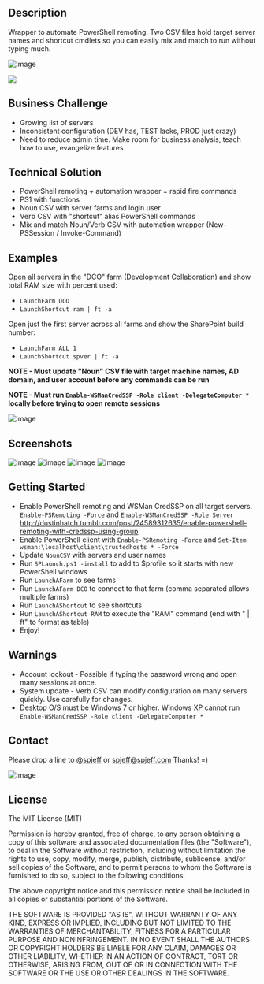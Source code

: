 ## Description
Wrapper to automate PowerShell remoting. Two CSV files hold target server names and shortcut cmdlets so you can easily mix and match to run without typing much.

![image](https://raw.githubusercontent.com/spjeff/splaunch/master/doc/splaunch.png)

[![](https://raw.githubusercontent.com/spjeff/splaunch/master/doc/download.png)](https://github.com/spjeff/splaunch/releases/download/SPLaunch/SPLaunch.zip)

## Business Challenge
* Growing list of servers
* Inconsistent configuration (DEV has, TEST lacks, PROD just crazy)
* Need to reduce admin time. Make room for business analysis, teach how to use, evangelize features

## Technical Solution
* PowerShell remoting + automation wrapper = rapid fire commands
* PS1 with functions
* Noun CSV with server farms and login user
* Verb CSV with "shortcut" alias PowerShell commands
* Mix and match Noun/Verb CSV with automation wrapper (New-PSSession / Invoke-Command)

## Examples
Open all servers in the "DCO" farm (Development Collaboration) and show total RAM size with percent used:
* `LaunchFarm DCO`
* `LaunchShortcut ram | ft -a`

Open just the first server across all farms and show the SharePoint build number:
* `LaunchFarm ALL 1`
* `LaunchShortcut spver | ft -a`

**NOTE - Must update "Noun" CSV file with target machine names, AD domain, and user account before any commands can be run**

**NOTE - Must run `Enable-WSManCredSSP -Role client -DelegateComputer *` locally before trying to open remote sessions**

![image](https://raw.githubusercontent.com/spjeff/splaunch/master/doc/splaunch-context.png)

## Screenshots
![image](https://raw.githubusercontent.com/spjeff/splaunch/master/doc/1.png)
![image](https://raw.githubusercontent.com/spjeff/splaunch/master/doc/2.png)
![image](https://raw.githubusercontent.com/spjeff/splaunch/master/doc/3.png)
![image](https://raw.githubusercontent.com/spjeff/splaunch/master/doc/4.png)

## Getting Started
* Enable PowerShell remoting and WSMan CredSSP on all target servers. `Enable-PSRemoting -Force` and `Enable-WSManCredSSP -Role Server` http://dustinhatch.tumblr.com/post/24589312635/enable-powershell-remoting-with-credssp-using-group
* Enable PowerShell client with `Enable-PSRemoting -Force` and `Set-Item wsman:\localhost\client\trustedhosts * -Force`
* Update `NounCSV` with servers and user names
* Run `SPLaunch.ps1 -install` to add to $profile so it starts with new PowerShell windows
* Run `LaunchAFarm` to see farms
* Run `LaunchAFarm DCO` to connect to that farm (comma separated allows multiple farms)
* Run `LaunchAShortcut` to see shortcuts
* Run `LaunchAShortcut RAM` to execute the "RAM" command (end with " | ft" to format as table)
* Enjoy!

## Warnings
* Account lockout - Possible if typing the password wrong and open many sessions at once.
* System update - Verb CSV can modify configuration on many servers quickly. Use carefully for changes.
* Desktop O/S must be Windows 7 or higher. Windows XP cannot run `Enable-WSManCredSSP -Role client -DelegateComputer *`

## Contact
Please drop a line to [@spjeff](https://twitter.com/spjeff) or [spjeff@spjeff.com](mailto:spjeff@spjeff.com)
Thanks!  =)

![image](http://img.shields.io/badge/first--timers--only-friendly-blue.svg?style=flat-square)

## License

The MIT License (MIT)

Permission is hereby granted, free of charge, to any person obtaining a copy of this software and associated documentation files (the "Software"), to deal in the Software without restriction, including without limitation the rights to use, copy, modify, merge, publish, distribute, sublicense, and/or sell copies of the Software, and to permit persons to whom the Software is furnished to do so, subject to the following conditions:

The above copyright notice and this permission notice shall be included in all copies or substantial portions of the Software.

THE SOFTWARE IS PROVIDED "AS IS", WITHOUT WARRANTY OF ANY KIND, EXPRESS OR IMPLIED, INCLUDING BUT NOT LIMITED TO THE WARRANTIES OF MERCHANTABILITY, FITNESS FOR A PARTICULAR PURPOSE AND NONINFRINGEMENT. IN NO EVENT SHALL THE AUTHORS OR COPYRIGHT HOLDERS BE LIABLE FOR ANY CLAIM, DAMAGES OR OTHER LIABILITY, WHETHER IN AN ACTION OF CONTRACT, TORT OR OTHERWISE, ARISING FROM, OUT OF OR IN CONNECTION WITH THE SOFTWARE OR THE USE OR OTHER DEALINGS IN THE SOFTWARE.